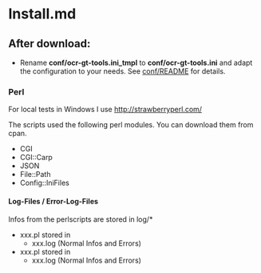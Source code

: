 # Install.md

## After download:

- Rename **conf/ocr-gt-tools.ini_tmpl** to **conf/ocr-gt-tools.ini**
  and adapt the configuration to your needs.
  See [conf/README](conf/README) for details.

### Perl

For local tests in Windows I use http://strawberryperl.com/

The scripts used the following perl modules. You can download them from cpan.

- CGI
- CGI::Carp
- JSON
- File::Path
- Config::IniFiles


#### Log-Files / Error-Log-Files
Infos from the perlscripts are stored in log/*

- xxx.pl stored in
  - xxx.log (Normal Infos and Errors)
- xxx.pl stored in
  - xxx.log (Normal Infos and Errors)
